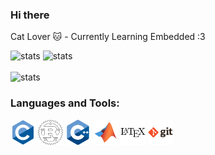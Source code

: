 ### Hi there

<p align="left">
    Cat Lover 🐱 - Currently Learning Embedded :3
	
</p>

<div align="left">
  <img src="https://github-readme-stats.vercel.app/api?username=uysalerinc&show_icons=true&theme=dracula" width="%100" height="150px" alt="stats" />
<img src="https://github-readme-stats.vercel.app/api/top-langs/?username=uysalerinc&layout=compact&theme=dracula" width="%100" height="150px" alt="stats" />
<div/>	
<br>
<img src="https://github-profile-trophy.vercel.app/?username=uysalerinc&theme=dracula" width="%100" height="150px" alt="stats" />

<h3 align="left">Languages and Tools:</h3>
<p align="left">
	  <img src="https://raw.githubusercontent.com/devicons/devicon/master/icons/c/c-original.svg" alt="C" width="40" height="40"/>
	  <img src="https://raw.githubusercontent.com/devicons/devicon/master/icons/rust/rust-line.svg" alt="Rust" width="40" height="40"/>
	  <img src="https://raw.githubusercontent.com/devicons/devicon/1119b9f84c0290e0f0b38982099a2bd027a48bf1/icons/cplusplus/cplusplus-original.svg" alt="C++" width="40" height="40"/>
	  <img src="https://raw.githubusercontent.com/devicons/devicon/master/icons/matlab/matlab-original.svg" alt="Matlab" width="40" height="40"/>
	  <img src="https://raw.githubusercontent.com/devicons/devicon/master/icons/latex/latex-original.svg" alt="Latex" width="40" height="40"/>
	  <img src="https://raw.githubusercontent.com/devicons/devicon/1119b9f84c0290e0f0b38982099a2bd027a48bf1/icons/git/git-original-wordmark.svg" alt="Git" width="40" height="40"/>

</p>
        <!-- Languages And Tools Template -->
	  <!-- <img src="" alt="" width="40" height="40"/> -->
